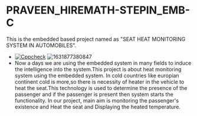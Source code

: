 # PRAVEEN_HIREMATH-STEPIN_EMB-C
  This is the embedded based project named as "SEAT HEAT MONITORING SYSTEM IN AUTOMOBILES".
 -  [![Cppcheck](https://github.com/praveen-1999-dot/PRAVEEN_HIREMATH-STEPIN_EMB-C/actions/workflows/Codequality.yml/badge.svg)](https://github.com/praveen-1999-dot/PRAVEEN_HIREMATH-STEPIN_EMB-C/actions/workflows/Codequality.yml)
  ![1631877380847](https://user-images.githubusercontent.com/57836094/133775559-286eaef3-8ef2-43f2-83c9-7c9c6ad67ad3.jpg)
 - Now a days we are using the embedded system in many fields to induce the intelligence into the system.This project is about heat monitoring system using the embedded system. In cold countries like europian continent cold is more,so there is necessity of heater in the vehicle to heat the seat.This technology is used to determine the presence of the passenger and if the passenger is present then system starts the functionality. In our project, main aim is monitoring the passenger's existence and Heat the seat and Displaying the heated temperature.
